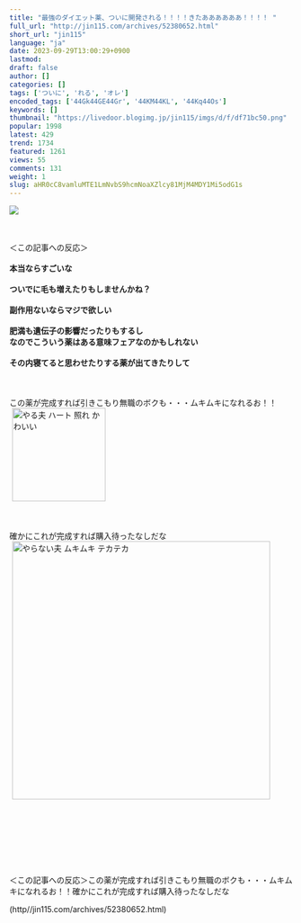 ```yaml
---
title: "最強のダイエット薬、ついに開発される！！！！きたああああああ！！！！ "
full_url: "http://jin115.com/archives/52380652.html"
short_url: "jin115"
language: "ja"
date: 2023-09-29T13:00:29+0900
lastmod: 
draft: false
author: []
categories: []
tags: ['ついに', 'れる', 'オレ']
encoded_tags: ['44Gk44GE44Gr', '44KM44KL', '44Kq44Os']
keywords: []
thumbnail: "https://livedoor.blogimg.jp/jin115/imgs/d/f/df71bc50.png"
popular: 1998
latest: 429
trend: 1734
featured: 1261
views: 55
comments: 131
weight: 1
slug: aHR0cC8vamluMTE1LmNvbS9hcmNoaXZlcy81MjM4MDY1Mi5odG1s
---
```


![](https://livedoor.blogimg.jp/jin115/imgs/d/f/df71bc50.png)

<div><a name='more'></a> <br> <br> ＜この記事への反応＞<br> <br> <b>本当ならすごいな</b><br> <br> <b>ついでに毛も増えたりもしませんかね？</b><br> <br> <b>副作用ないならマジで欲しい</b><br> <br> <b>肥満も遺伝子の影響だったりもするし<br> なのでこういう薬はある意味フェアなのかもしれない</b><br> <br> <b>その内寝てると思わせたりする薬が出てきたりして</b><br> <br> <br> <br> この薬が完成すれば引きこもり無職のボクも・・・ムキムキになれるお！！<br> <img src='https//livedoor.blogimg.jp/jin115/imgs/5/f/5f4f9e6b.gif' alt='やる夫 ハート 照れ かわいい' width='166' border='0' hspace='5' class='pict'><br> <br> <br> <br> 確かにこれが完成すれば購入待ったなしだな<br> <img src='https//livedoor.blogimg.jp/jin115/imgs/b/a/ba19eeb8.gif' alt='やらない夫 ムキムキ テカテカ' width='459' border='0' hspace='5' class='pict'><br> <br> <br> <br> <br> <br> <br> <br> <p>＜この記事への反応＞この薬が完成すれば引きこもり無職のボクも・・・ムキムキになれるお！！確かにこれが完成すれば購入待ったなしだな</p></div>

(http//jin115.com/archives/52380652.html)
